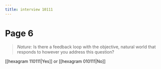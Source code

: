 ```yaml
---
title: interview 10111
---
```

# Page 6
> *Nature:* Is there a feedback loop with the objective, natural world that responds to however you address this question?

[[hexagram 110111|Yes]] or [[hexagram 010111|No]] 